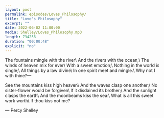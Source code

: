 ```yaml
---
layout: post
permalink: episodes/Loves_Philosophy/
title: "Love's Philosophy"
excerpt: ""
date: 2022-06-02 11:00:00
media: Shelley/Loves_Philosophy.mp3
length: 734256
duration: "00:00:48"
explicit: "no"
---
```

The fountains mingle with the river\\
   And the rivers with the ocean,\\
The winds of heaven mix for ever\\
   With a sweet emotion;\\
Nothing in the world is single;\\
   All things by a law divine\\
In one spirit meet and mingle.\\
   Why not I with thine?—

See the mountains kiss high heaven\\
   And the waves clasp one another;\\
No sister-flower would be forgiven\\
   If it disdained its brother;\\
And the sunlight clasps the earth\\
   And the moonbeams kiss the sea:\\
What is all this sweet work worth\\
   If thou kiss not me?

— Percy Shelley